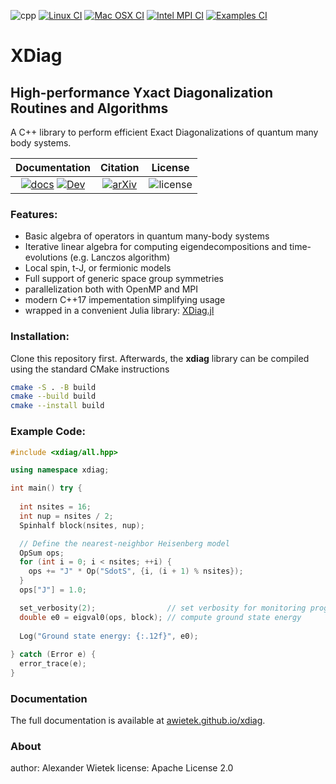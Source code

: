 <!--
SPDX-FileCopyrightText: 2025 Alexander Wietek <awietek@pks.mpg.de>

SPDX-License-Identifier: Apache-2.0
-->

![cpp](https://img.shields.io/badge/C++-17-blue.svg?style=flat&logo=c%2B%2B)
[![Linux CI](https://github.com/awietek/xdiag/actions/workflows/linux.yml/badge.svg?style=for-the-badge)](https://github.com/awietek/xdiag/actions/workflows/linux.yml)
[![Mac OSX CI](https://github.com/awietek/xdiag/actions/workflows/osx.yml/badge.svg?style=for-the-badge)](https://github.com/awietek/xdiag/actions/workflows/osx.yml)
[![Intel MPI CI](https://github.com/awietek/xdiag/actions/workflows/intelmpi.yml/badge.svg?style=for-the-badge)](https://github.com/awietek/xdiag/actions/workflows/intelmpi.yml)
[![Examples CI](https://github.com/awietek/xdiag/actions/workflows/examples.yml/badge.svg?style=for-the-badge)](https://github.com/awietek/xdiag/actions/workflows/examples.yml)

# XDiag
## High-performance Yxact Diagonalization Routines and Algorithms

A C++ library to perform efficient Exact Diagonalizations of quantum many body systems. 


| **Documentation**                                                                                                                                                                                    | **Citation**                                                                                           | **License**                                                        |
|:----------------------------------------------------------------------------------------------------------------------------------------------------------------------------------------------------:|:------------------------------------------------------------------------------------------------------:|--------------------------------------------------------------------|
| [![docs](https://img.shields.io/badge/Documentation-here-red.svg)](https://awietek.github.io/xdiag) [![Dev](https://img.shields.io/badge/docs-dev-blue.svg)](https://docs.itensor.org/ITensors/dev/) | [![arXiv](https://img.shields.io/badge/arXiv-2007.14822-b31b1b.svg)](https://arxiv.org/abs/2505.02901) | ![license](https://img.shields.io/badge/license-Apache%202.0-blue) |


### Features:
- Basic algebra of operators in quantum many-body systems
- Iterative linear algebra for computing eigendecompositions and time-evolutions (e.g. Lanczos algorithm)
- Local spin, t-J, or fermionic models
- Full support of generic space group symmetries
- parallelization both with OpenMP and MPI
- modern C++17 impementation simplifying usage
- wrapped in a convenient Julia library: [XDiag.jl](https://github.com/awietek/XDiag.jl)

### Installation:
Clone this repository first. Afterwards, the **xdiag** library can be compiled using the standard CMake instructions
```bash
cmake -S . -B build
cmake --build build
cmake --install build
```

### Example Code:
```cpp
#include <xdiag/all.hpp>

using namespace xdiag;

int main() try {
  
  int nsites = 16;
  int nup = nsites / 2;
  Spinhalf block(nsites, nup);

  // Define the nearest-neighbor Heisenberg model
  OpSum ops;
  for (int i = 0; i < nsites; ++i) {
    ops += "J" * Op("SdotS", {i, (i + 1) % nsites});
  }
  ops["J"] = 1.0;

  set_verbosity(2);                // set verbosity for monitoring progress
  double e0 = eigval0(ops, block); // compute ground state energy
  
  Log("Ground state energy: {:.12f}", e0);
  
} catch (Error e) {
  error_trace(e);
}

```

### Documentation
The full documentation is available at [awietek.github.io/xdiag](https://awietek.github.io/xdiag).

### About
author:   Alexander Wietek
license:   Apache License 2.0
